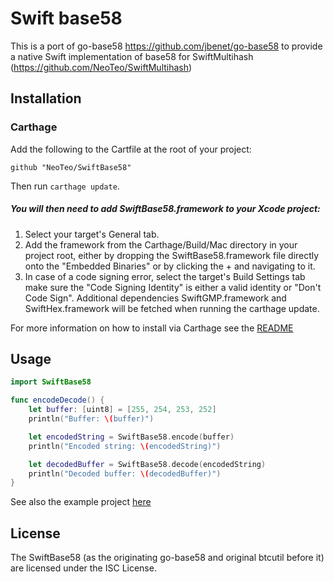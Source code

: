 # Swift base58

This is a port of go-base58 https://github.com/jbenet/go-base58 to provide a native Swift implementation of base58 for SwiftMultihash (https://github.com/NeoTeo/SwiftMultihash)

## Installation

### Carthage
Add the following to the Cartfile at the root of your project:
```
github "NeoTeo/SwiftBase58"
```

Then run `carthage update`.

##### You will then need to add SwiftBase58.framework to your Xcode project:

1) Select your target's General tab.
2) Add the framework from the Carthage/Build/Mac directory in your project root,
 either by dropping the SwiftBase58.framework file directly onto the "Embedded Binaries" or by clicking
 the + and navigating to it.
3) In case of a code signing error, select the target's Build Settings tab make sure the "Code Signing Identity" is either a valid identity or "Don't Code Sign".
Additional dependencies SwiftGMP.framework and SwiftHex.framework will be fetched when running the carthage update.

For more information on how to install via Carthage see the [README][carthage-installation]

[carthage-installation]: https://github.com/Carthage/Carthage#adding-frameworks-to-an-application

## Usage
```Swift
import SwiftBase58

func encodeDecode() {
    let buffer: [uint8] = [255, 254, 253, 252]
    println("Buffer: \(buffer)")

    let encodedString = SwiftBase58.encode(buffer)
    println("Encoded string: \(encodedString)")

    let decodedBuffer = SwiftBase58.decode(encodedString)
    println("Decoded buffer: \(decodedBuffer)")
}
```

See also the example project [here](http://gateway.ipfs.io/ipfs/QmNWf1471uc7z7VcngpC5rwGLbfAxkvbHRRMuerzKiphkN)
## License
The SwiftBase58 (as the originating go-base58 and original btcutil before it) are licensed under the ISC License.
